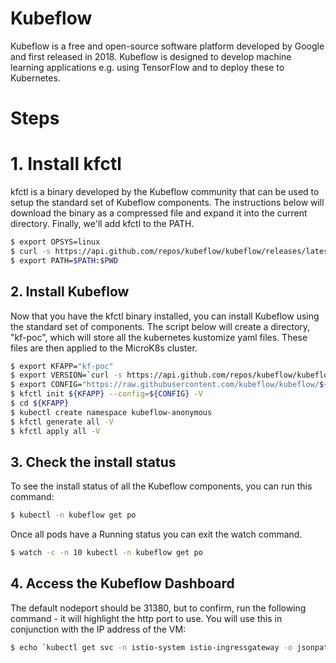 # Kubeflow
Kubeflow is a free and open-source software platform developed by Google and first released in 2018. Kubeflow is designed to develop machine learning applications e.g. using TensorFlow and to deploy these to Kubernetes.

# Steps
# 1. Install kfctl
kfctl is a binary developed by the Kubeflow community that can be used to setup the standard set of Kubeflow components. The instructions below will download the binary as a compressed file and expand it into the current directory. Finally, we'll add kfctl to the PATH.
```sh
$ export OPSYS=linux
$ curl -s https://api.github.com/repos/kubeflow/kubeflow/releases/latest | grep browser_download | grep $OPSYS | cut -d '"' -f 4 | xargs curl -O -L &&  tar -zvxf kfctl_*_${OPSYS}.tar.gz
$ export PATH=$PATH:$PWD
```
## 2. Install Kubeflow
Now that you have the kfctl binary installed, you can install Kubeflow using the standard set of components. The script below will create a directory, "kf-poc", which will store all the kubernetes kustomize yaml files. These files are then applied to the MicroK8s cluster.
```sh
$ export KFAPP="kf-poc"
$ export VERSION=`curl -s https://api.github.com/repos/kubeflow/kubeflow/releases/latest |    grep tag_name | head -1 |    cut -d '"' -f 4`
$ export CONFIG="https://raw.githubusercontent.com/kubeflow/kubeflow/${VERSION}/bootstrap/config/kfctl_k8s_istio.yaml"
$ kfctl init ${KFAPP} --config=${CONFIG} -V
$ cd ${KFAPP}
$ kubectl create namespace kubeflow-anonymous
$ kfctl generate all -V
$ kfctl apply all -V
```

## 3. Check the install status
To see the install status of all the Kubeflow components, you can run this command:
```sh
$ kubectl -n kubeflow get po
```
Once all pods have a Running status you can exit the watch command.
```sh
$ watch -c -n 10 kubectl -n kubeflow get po
```

## 4. Access the Kubeflow Dashboard
The default nodeport should be 31380, but to confirm, run the following command - it will highlight the http port to use. You will use this in conjunction with the IP address of the VM:

```sh
$ echo `kubectl get svc -n istio-system istio-ingressgateway -o jsonpath='{.spec.ports[?(@.name=="http2")].nodePort}'`
```










